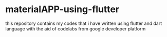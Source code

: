 # materialAPP-using-flutter
this repository contains my codes that i have written using flutter and dart language with the aid of codelabs from google developer platform 
